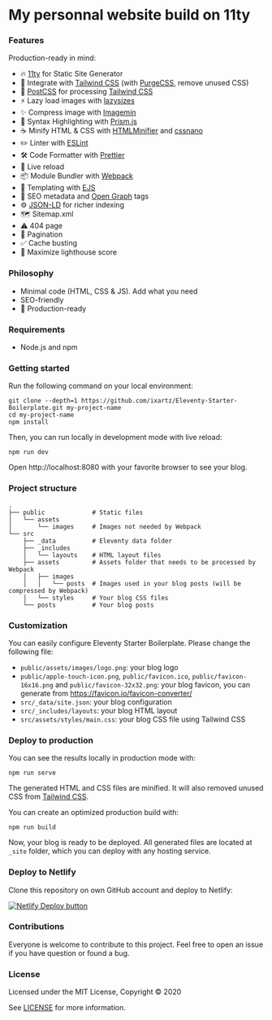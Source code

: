 # My personnal website build on 11ty



### Features

Production-ready in mind:

- 🔥 [11ty](https://www.11ty.dev) for Static Site Generator
- 🎨 Integrate with [Tailwind CSS](https://tailwindcss.com) (with [PurgeCSS](https://purgecss.com), remove unused CSS)
- 💅 [PostCSS](https://postcss.org) for processing [Tailwind CSS](https://tailwindcss.com)
- ⚡️ Lazy load images with [lazysizes](https://github.com/aFarkas/lazysizes)
- ✨ Compress image with [Imagemin](https://github.com/imagemin/imagemin)
- 🎈 Syntax Highlighting with [Prism.js](https://prismjs.com)
- ☕ Minify HTML & CSS with [HTMLMinifier](https://www.npmjs.com/package/html-minifier) and [cssnano](https://cssnano.co)
- ✏️ Linter with [ESLint](https://eslint.org)
- 🛠 Code Formatter with [Prettier](https://prettier.io)
- 💨 Live reload
- 📦 Module Bundler with [Webpack](https://webpack.js.org)
- 🦊 Templating with [EJS](https://ejs.co)
- 🤖 SEO metadata and [Open Graph](https://ogp.me/) tags
- ⚙️ [JSON-LD](https://developers.google.com/search/docs/guides/intro-structured-data) for richer indexing
- 🗺 Sitemap.xml
- ⚠️ 404 page
- 📖 Pagination
- ✅ Cache busting
- 💯 Maximize lighthouse score

### Philosophy

- Minimal code (HTML, CSS & JS). Add what you need
- SEO-friendly
- 🚀 Production-ready

### Requirements

- Node.js and npm

### Getting started

Run the following command on your local environment:

```
git clone --depth=1 https://github.com/ixartz/Eleventy-Starter-Boilerplate.git my-project-name
cd my-project-name
npm install
```

Then, you can run locally in development mode with live reload:

```
npm run dev
```

Open http://localhost:8080 with your favorite browser to see your blog.

### Project structure

```
.
├── public             # Static files
│   └── assets
│       └── images     # Images not needed by Webpack
└── src
    ├── _data          # Eleventy data folder
    ├── _includes
    │   └── layouts    # HTML layout files
    ├── assets         # Assets folder that needs to be processed by Webpack
    │   ├── images
    │   │   └── posts  # Images used in your blog posts (will be compressed by Webpack)
    │   └── styles     # Your blog CSS files
    └── posts          # Your blog posts
```

### Customization

You can easily configure Eleventy Starter Boilerplate. Please change the following file:

- `public/assets/images/logo.png`: your blog logo
- `public/apple-touch-icon.png`, `public/favicon.ico`, `public/favicon-16x16.png` and `public/favicon-32x32.png`: your blog favicon, you can generate from https://favicon.io/favicon-converter/
- `src/_data/site.json`: your blog configuration
- `src/_includes/layouts`: your blog HTML layout
- `src/assets/styles/main.css`: your blog CSS file using Tailwind CSS

### Deploy to production

You can see the results locally in production mode with:

```
npm run serve
```

The generated HTML and CSS files are minified. It will also removed unused CSS from [Tailwind CSS](https://tailwindcss.com).

You can create an optimized production build with:

```
npm run build
```

Now, your blog is ready to be deployed. All generated files are located at `_site` folder, which you can deploy with any hosting service.

### Deploy to Netlify

Clone this repository on own GitHub account and deploy to Netlify:

[![Netlify Deploy button](https://www.netlify.com/img/deploy/button.svg)](https://app.netlify.com/start/deploy?repository=https://github.com/ixartz/Eleventy-Starter-Boilerplate)

### Contributions

Everyone is welcome to contribute to this project. Feel free to open an issue if you have question or found a bug.

### License

Licensed under the MIT License, Copyright © 2020

See [LICENSE](LICENSE) for more information.
